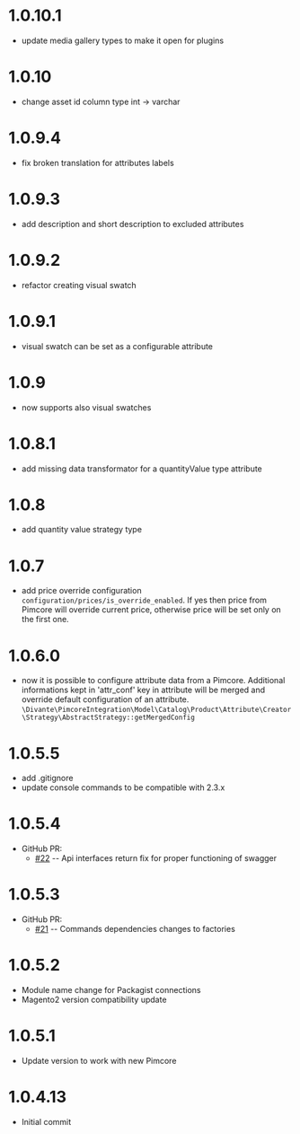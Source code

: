 1.0.10.1
=============
- update media gallery types to make it open for plugins

1.0.10
=============
- change asset id column type int -> varchar

1.0.9.4
=============
- fix broken translation for attributes labels

1.0.9.3
=============
- add description and short description to excluded attributes

1.0.9.2
=============
- refactor creating visual swatch

1.0.9.1
=============
- visual swatch can be set as a configurable attribute

1.0.9
=============
- now supports also visual swatches

1.0.8.1
=============
- add missing data transformator for a quantityValue type attribute

1.0.8
=============
- add quantity value strategy type

1.0.7
=============
* add price override configuration `configuration/prices/is_override_enabled`. If yes then price from Pimcore will override current price, otherwise price will be set only on the first one.

1.0.6.0
=============
* now it is possible to configure attribute data from a Pimcore. Additional informations kept in 'attr_conf' key in attribute will be merged and override default configuration of an attribute. `\Divante\PimcoreIntegration\Model\Catalog\Product\Attribute\Creator\Strategy\AbstractStrategy::getMergedConfig`

1.0.5.5
=============
* add .gitignore
* update console commands to be compatible with 2.3.x

1.0.5.4
=============
* GitHub PR:
    * [#22](https://github.com/DivanteLtd/magento2-pimcore-bridge/pull/22) -- Api interfaces return fix for proper functioning of swagger

1.0.5.3
=============
* GitHub PR:
    * [#21](https://github.com/DivanteLtd/magento2-pimcore-bridge/pull/21) -- Commands dependencies changes to factories

1.0.5.2
=============
* Module name change for Packagist connections
* Magento2 version compatibility update

1.0.5.1
=============
* Update version to work with new Pimcore

1.0.4.13
=============
* Initial commit
